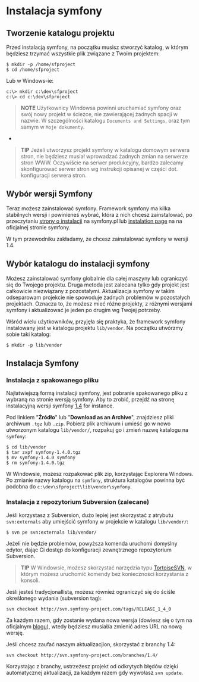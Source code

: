 Instalacja symfony
==================

Tworzenie katalogu projektu
---------------------------

Przed instalacją symfony, na początku musisz stworzyć katalog, w którym
będziesz trzymać wszystkie plik związane z Twoim projektem:

    $ mkdir -p /home/sfproject
    $ cd /home/sfproject

Lub w Windows-ie:

    c:\> mkdir c:\dev\sfproject
    c:\> cd c:\dev\sfproject

>**NOTE**
>Użytkownicy Windowsa powinni uruchamiać symfony oraz swój nowy projekt
>w ścieżce, nie zawierającej żadnych spacji w nazwie.
>W szczególności katalogu `Documents and Settings`, oraz tym samym w
>`Moje dokumenty`.

-

>**TIP**
>Jeżeli utworzysz projekt symfony w katalogu domowym serwera stron,
>nie będziesz musiał wprowadzać żadnych zmian na serwerze stron WWW.
>Oczywiście na serwer produkcyjny, bardzo zalecamy skonfigurować serwer
>stron wg instrukcji opisanej w części dot. konfiguracji serwera stron.

Wybór wersji Symfony
--------------------

Teraz możesz zainstalować symfony. Framework symfony ma kilka stabilnych wersji
i powinieneś wybrać, która z nich chcesz zainstalować, po przeczytaniu
[strony o instalacji](http://www.symfony.pl/instalacja/) na symfony.pl lub
[instalation page](http://www.symfony-project.org/installation) na na oficjalnej
stronie symfony.

W tym przewodniku zakładamy, że chcesz zainstalować symfony w wersji 1.4.

Wybór katalogu do instalacji symfony
-------------------------------------

Możesz zainstalować symfony globalnie dla całej maszyny lub ograniczyć się do
Twojego projektu. Druga metoda jest zalecana tylko gdy projekt jest całkowicie
niezwiązany z pozostałymi. Aktualizacja symfony w takim odseparowam projekcie nie
spowoduje żadnych problemów w pozostałych projektach. Oznacza to, że możesz mieć
różne projekty, z różnymi wersjami symfony i aktualizować je jeden po drugim
wg Twojej potrzeby.

Wśród wielu użytkowników, przyjęła się praktyka, że framework symfony instalowany jest
w katalogu projektu `lib/vendor`. Na początku utwórzmy sobie taki katalog:

    $ mkdir -p lib/vendor

Instalacja Symfony
------------------

### Instalacja z spakowanego pliku

Najłatwiejszą formą instalacji symfony, jest pobranie spakowanego pliku z wybraną
na stronie wersją symfony. Aby to zrobić, przejdź na stronę instalacyjną wersji
symfony [1.4](http://www.symfony-project.org/installation/1_4) for instance.


Pod linkiem "**Źródło**" lub "**Download as an Archive**", znajdziesz pliki archiwum `.tgz`
lub `.zip`. Pobierz plik archiwum i umieść go w nowo utworzonym katalogu
`lib/vendor/`, rozpakuj go i zmień nazwę katalogu na `symfony`:

    $ cd lib/vendor
    $ tar zxpf symfony-1.4.0.tgz
    $ mv symfony-1.4.0 symfony
    $ rm symfony-1.4.0.tgz

W Windowsie, możesz rozpakować plik zip, korzystając Explorera Windows.
Po zmianie nazwy katalogu na `symfony`, struktura katalogów powinna być
podobna do `c:\dev\sfproject\lib\vendor\symfony`.

### Instalacja z repozytorium Subversion (zalecane)

Jeśli korzystasz z Subversion, dużo lepiej jest skorzystać z atrybutu `svn:externals`
aby umiejścić symfony w projekcie w katalogu `lib/vendor/`:

    $ svn pe svn:externals lib/vendor/

Jeżeli nie będzie problemów, powyższa komenda uruchomi domyślny edytor, dając Ci
dostęp do konfiguracji zewnętrznego repozytorium Subversion.


>**TIP**
>W Windowsie, możesz skorzystać narzędzia typu [TortoiseSVN](http://tortoisesvn.net/),
>w którym możesz uruchomić komendy bez konieczności korzystania z konsoli.

Jeśli jesteś tradycjonallistą, możesz również ograniczyć się do ściśle określonego
wydania (subversion tag):

    svn checkout http://svn.symfony-project.com/tags/RELEASE_1_4_0

Za każdym razem, gdy zostanie wydana nowa wersja (dowiesz się o tym na oficjalnym
[blogu](http://www.symfony-project.org/blog/)), wtedy będziesz musiał/a zmienić adres URL
na nową wersję.

Jeśli chcesz zaufać naszym aktualizacjion, skorzystać z branchy 1.4:

    svn checkout http://svn.symfony-project.com/branches/1.4/

Korzystając z branchy, ustrzeżesz projekt od odkrytych błędów dzięki automatycznej
aktualizacji, za każdym razem gdy wywołasz `svn update`.
